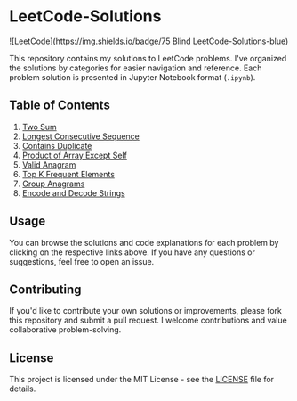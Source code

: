 # LeetCode-Solutions

![LeetCode](https://img.shields.io/badge/75 Blind LeetCode-Solutions-blue)

This repository contains my solutions to LeetCode problems. I've organized the solutions by categories for easier navigation and reference. Each problem solution is presented in Jupyter Notebook format (`.ipynb`).

## Table of Contents

1. [Two Sum](./01.%20Array%20Hashing/1.%20Two%20Sum.ipynb)
2. [Longest Consecutive Sequence](./01.%20Array%20Hashing/128.%20Longest%20Consecutive%20Sequence.ipynb)
3. [Contains Duplicate](./01.%20Array%20Hashing/217.%20Contains%20Duplicate.ipynb)
4. [Product of Array Except Self](./01.%20Array%20Hashing/238.%20Product%20of%20Array%20Except%20Self.ipynb)
5. [Valid Anagram](./01.%20Array%20Hashing/242.%20Valid%20Anagram.ipynb)
6. [Top K Frequent Elements](./01.%20Array%20Hashing/347.%20Top%20K%20Frequent%20Elements.ipynb)
7. [Group Anagrams](./01.%20Array%20Hashing/49.%20Group%20Anagrams.ipynb)
8. [Encode and Decode Strings](./01.%20Array%20Hashing/659.%20Encode%20and%20Decode%20Strings.ipynb)

## Usage

You can browse the solutions and code explanations for each problem by clicking on the respective links above. If you have any questions or suggestions, feel free to open an issue.

## Contributing

If you'd like to contribute your own solutions or improvements, please fork this repository and submit a pull request. I welcome contributions and value collaborative problem-solving.

## License

This project is licensed under the MIT License - see the [LICENSE](LICENSE) file for details.
